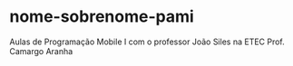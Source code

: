 # nome-sobrenome-pami
Aulas de Programação Mobile I com o professor João Siles na ETEC Prof. Camargo Aranha
